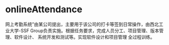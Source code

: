 # onlineAttendance
网上考勤系统”由某公司提出，主要用于该公司的打卡等签到日常操作，由西北工业大学-SSF Group负责实施。根据任务要求，完成人员分工、项目管理、版本管理、软件设计、 系统开发和测试等。实现软件设计和项目管理 全过程训练。
